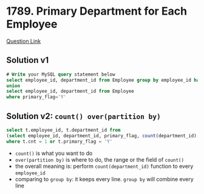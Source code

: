 # 1789. Primary Department for Each Employee
[Question Link](https://leetcode.com/problems/primary-department-for-each-employee/)
## Solution v1
```sql
# Write your MySQL query statement below
select employee_id, department_id from Employee group by employee_id having count(department_id)=1
union
select employee_id, department_id from Employee
where primary_flag='Y'
```
## Solution v2: `count() over(partition by)`
```sql
select t.employee_id, t.department_id from
(select employee_id, department_id, primary_flag, count(department_id) over(partition by employee_id) as cnt from Employee) as t
where t.cnt = 1 or t.primary_flag = 'Y'
```
- `count()` is what you want to do
- `over(partition by)` is where to do, the range or the field of `count()`
- the overall meaning is: perform `count(department_id)` function to every `employee_id`
- comparing to `group by`: it keeps every line. `group by` will combine every line
